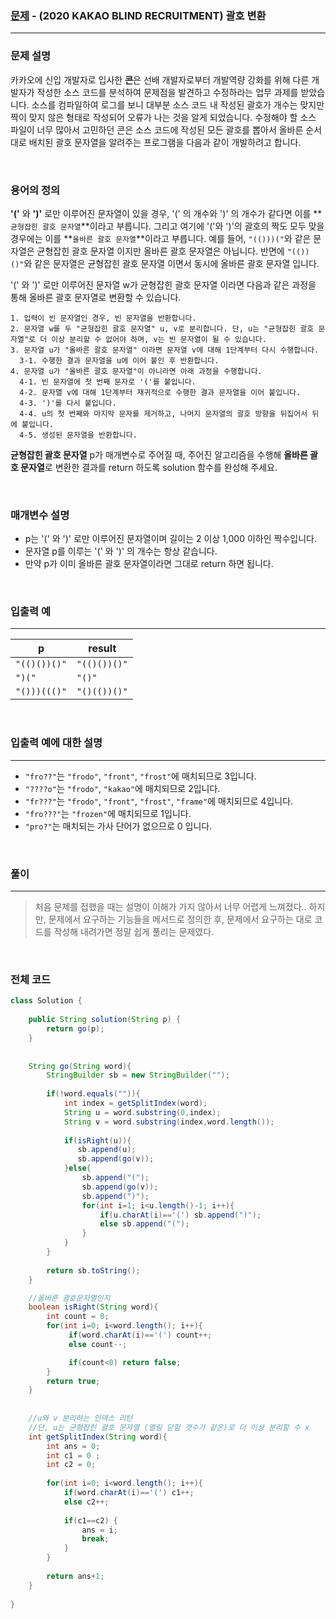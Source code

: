 ### [문제](https://programmers.co.kr/learn/courses/30/lessons/60058) - (2020 KAKAO BLIND RECRUITMENT) 괄호 변환

---

### 문제 설명

카카오에 신입 개발자로 입사한 **콘**은 선배 개발자로부터 개발역량 강화를 위해 다른 개발자가 작성한 소스 코드를 분석하여 문제점을 발견하고 수정하라는 업무 과제를 받았습니다. 소스를 컴파일하여 로그를 보니 대부분 소스 코드 내 작성된 괄호가 개수는 맞지만 짝이 맞지 않은 형태로 작성되어 오류가 나는 것을 알게 되었습니다.
수정해야 할 소스 파일이 너무 많아서 고민하던 콘은 소스 코드에 작성된 모든 괄호를 뽑아서 올바른 순서대로 배치된 괄호 문자열을 알려주는 프로그램을 다음과 같이 개발하려고 합니다.

<br>

### 용어의 정의

**'('** 와 **')'** 로만 이루어진 문자열이 있을 경우, '(' 의 개수와 ')' 의 개수가 같다면 이를 **`균형잡힌 괄호 문자열`**이라고 부릅니다.
그리고 여기에 '('와 ')'의 괄호의 짝도 모두 맞을 경우에는 이를 **`올바른 괄호 문자열`**이라고 부릅니다.
예를 들어, `"(()))("`와 같은 문자열은 균형잡힌 괄호 문자열 이지만 올바른 괄호 문자열은 아닙니다.
반면에 `"(())()"`와 같은 문자열은 균형잡힌 괄호 문자열 이면서 동시에 올바른 괄호 문자열 입니다.

'(' 와 ')' 로만 이루어진 문자열 w가 균형잡힌 괄호 문자열 이라면 다음과 같은 과정을 통해 올바른 괄호 문자열로 변환할 수 있습니다.

```
1. 입력이 빈 문자열인 경우, 빈 문자열을 반환합니다. 
2. 문자열 w를 두 "균형잡힌 괄호 문자열" u, v로 분리합니다. 단, u는 "균형잡힌 괄호 문자열"로 더 이상 분리할 수 없어야 하며, v는 빈 문자열이 될 수 있습니다. 
3. 문자열 u가 "올바른 괄호 문자열" 이라면 문자열 v에 대해 1단계부터 다시 수행합니다. 
  3-1. 수행한 결과 문자열을 u에 이어 붙인 후 반환합니다. 
4. 문자열 u가 "올바른 괄호 문자열"이 아니라면 아래 과정을 수행합니다. 
  4-1. 빈 문자열에 첫 번째 문자로 '('를 붙입니다. 
  4-2. 문자열 v에 대해 1단계부터 재귀적으로 수행한 결과 문자열을 이어 붙입니다. 
  4-3. ')'를 다시 붙입니다. 
  4-4. u의 첫 번째와 마지막 문자를 제거하고, 나머지 문자열의 괄호 방향을 뒤집어서 뒤에 붙입니다. 
  4-5. 생성된 문자열을 반환합니다.
```

**균형잡힌 괄호 문자열** p가 매개변수로 주어질 때, 주어진 알고리즘을 수행해 **올바른 괄호 문자열**로 변환한 결과를 return 하도록 solution 함수를 완성해 주세요.

<br>

### 매개변수 설명

- p는 '(' 와 ')' 로만 이루어진 문자열이며 길이는 2 이상 1,000 이하인 짝수입니다.
- 문자열 p를 이루는 '(' 와 ')' 의 개수는 항상 같습니다.
- 만약 p가 이미 올바른 괄호 문자열이라면 그대로 return 하면 됩니다.

<br>

### 입출력 예

---

| p            | result       |
| ------------ | ------------ |
| `"(()())()"` | `"(()())()"` |
| `")("`       | `"()"`       |
| `"()))((()"` | `"()(())()"` |

<br>

### 입출력 예에 대한 설명

---

- `"fro??"`는 `"frodo"`, `"front"`, `"frost"`에 매치되므로 3입니다.
- `"????o"`는 `"frodo"`, `"kakao"`에 매치되므로 2입니다.
- `"fr???"`는 `"frodo"`, `"front"`, `"frost"`, `"frame"`에 매치되므로 4입니다.
- `"fro???"`는 `"frozen"`에 매치되므로 1입니다.
- `"pro?"`는 매치되는 가사 단어가 없으므로 0 입니다.

<br>

### 풀이

---

>  처음 문제를 접했을 때는 설명이 이해가 가지 않아서 너무 어렵게 느껴졌다.. 하지만, 문제에서 요구하는 기능들을 메서드로 정의한 후, 문제에서 요구하는 대로 코드를 작성해 내려가면 정말 쉽게 풀리는 문제였다. 

<br>

### 전체 코드 

```java
class Solution {
   
    public String solution(String p) {
        return go(p);
    }
    
  
    String go(String word){
        StringBuilder sb = new StringBuilder("");
        
        if(!word.equals("")){
            int index = getSplitIndex(word);
            String u = word.substring(0,index);
            String v = word.substring(index,word.length());
          
            if(isRight(u)){
               sb.append(u);
               sb.append(go(v));
            }else{
                sb.append("(");
                sb.append(go(v));
                sb.append(")");
                for(int i=1; i<u.length()-1; i++){
                    if(u.charAt(i)=='(') sb.append(")");
                    else sb.append("(");
                }
            }
        }
        
        return sb.toString();
    }

    //올바른 괄호문자열인지
    boolean isRight(String word){
        int count = 0;
        for(int i=0; i<word.length(); i++){
             if(word.charAt(i)=='(') count++;
             else count--;

             if(count<0) return false;
        }  
        return true;  
    }
    
  
    //u와 v 분리하는 인덱스 리턴 
    //단, u는 균형잡힌 괄호 문자열 (열림 닫힘 갯수가 같은)로 더 이상 분리할 수 x
    int getSplitIndex(String word){
        int ans = 0;
        int c1 = 0 ; 
        int c2 = 0;
      
        for(int i=0; i<word.length(); i++){
            if(word.charAt(i)=='(') c1++;
            else c2++;
            
            if(c1==c2) {
                ans = i;
                break;
            }
        }
        
        return ans+1;
    }
  
}
```



